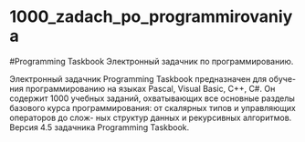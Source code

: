 # 1000_zadach_po_programmirovaniya

#Programming Taskbook Электронный задачник по программированию. 

Электронный задачник Programming Taskbook предназначен для обуче- ния программированию на языках Pascal, Visual Basic, C++, C#. Он содержит 1000 учебных заданий, охватывающих все основные разделы базового курса программирования: от скалярных типов и управляющих операторов до слож- ных структур данных и рекурсивных алгоритмов. Версия 4.5 задачника Programming Taskbook.
